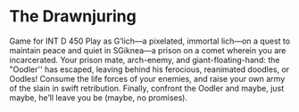 # The Drawnjuring
Game for INT D 450
Play as G’lich—a pixelated, immortal lich—on a quest to maintain peace and quiet in SGiknea—a prison on a comet wherein you are incarcerated. Your prison mate, arch-enemy, and giant-floating-hand: the "Oodler'' has escaped, leaving behind his ferocious, reanimated doodles, or Oodles! Consume the life forces of your enemies, and raise your own army of the slain in swift retribution. Finally, confront the Oodler and maybe, just maybe, he’ll leave you be (maybe, no promises).
